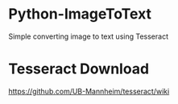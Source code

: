# Python-ImageToText
Simple converting image to text using Tesseract

# Tesseract Download
https://github.com/UB-Mannheim/tesseract/wiki
